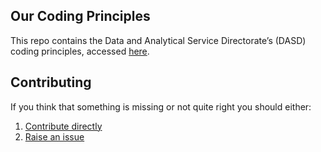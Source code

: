 ## Our Coding Principles

This repo contains the Data and Analytical Service Directorate’s (DASD) coding principles, accessed [here](https://moj-analytical-services.github.io/our-coding-standards/).

## Contributing

If you think that something is missing or not quite right you should either:
1. [Contribute directly](https://moj-analytical-services.github.io/our-coding-standards/collaborate.html#versioncontrol)
2. [Raise an issue](https://github.com/moj-analytical-services/our-coding-standards/issues)
